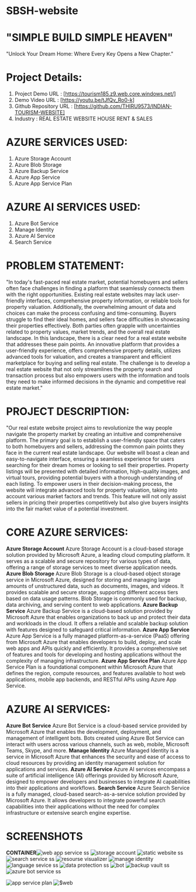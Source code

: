 # SBSH-website
# "SIMPLE BUILD SIMPLE HEAVEN"
"Unlock Your Dream Home: Where Every Key Opens a New Chapter."
# Project Details:
  1. Project Demo URL : [https://tourism185.z9.web.core.windows.net/]
  1. Demo Video URL : [https://youtu.be/tJfQv_Ro0-k]
  1. Github Repository URL : [https://github.com/THIRU9573/INDIAN-TOURISM-WEBSITE]
  1. Industry : REAL ESTATE WEBSITE HOUSE RENT & SALES
# AZURE SERVICES USED:
1. Azure Storage Account
2. Azure Blob Storage
3. Azure Backup Service
4. Azure App Service
5. Azure App Service Plan
# AZURE AI SERVICES USED:
1. Azure Bot Service
2. Manage Identity
3. Azure AI Service
4. Search Service
# PROBLEM STATEMENT:
"In today's fast-paced real estate market, potential homebuyers and sellers often face challenges in finding a platform that seamlessly connects them with the right opportunities. Existing real estate websites may lack user-friendly interfaces, comprehensive property information, or reliable tools for property valuation. Additionally, the overwhelming amount of data and choices can make the process confusing and time-consuming.
Buyers struggle to find their ideal homes, and sellers face difficulties in showcasing their properties effectively. Both parties often grapple with uncertainties related to property values, market trends, and the overall real estate landscape.
In this landscape, there is a clear need for a real estate website that addresses these pain points. An innovative platform that provides a user-friendly experience, offers comprehensive property details, utilizes advanced tools for valuation, and creates a transparent and efficient marketplace for buying and selling real estate.
The challenge is to develop a real estate website that not only streamlines the property search and transaction process but also empowers users with the information and tools they need to make informed decisions in the dynamic and competitive real estate market."
# PROJECT DESCRIPTION:
"Our real estate website project aims to revolutionize the way people navigate the property market by creating an intuitive and comprehensive platform. The primary goal is to establish a user-friendly space that caters to both homebuyers and sellers, addressing the common pain points they face in the current real estate landscape.
Our website will boast a clean and easy-to-navigate interface, ensuring a seamless experience for users searching for their dream homes or looking to sell their properties. Property listings will be presented with detailed information, high-quality images, and virtual tours, providing potential buyers with a thorough understanding of each listing.
To empower users in their decision-making process, the website will integrate advanced tools for property valuation, taking into account various market factors and trends. This feature will not only assist sellers in pricing their properties competitively but also give buyers insights into the fair market value of a potential investment.
# CORE AZURE SERVICES:
**Azure Storage Account**
Azure Storage Account is a cloud-based storage solution provided by Microsoft Azure, a leading cloud computing platform. It serves as a scalable and secure repository for various types of data, offering a range of storage services to meet diverse application needs.
**Azure Blob Storage**
 Azure Blob Storage is a cloud-based object storage service in Microsoft Azure, designed for storing and managing large amounts of unstructured data, such as documents, images, and videos. It provides scalable and secure storage, supporting different access tiers based on data usage patterns. Blob Storage is commonly used for backup, data archiving, and serving content to web applications.
**Azure Backup Service**
Azure Backup Service is a cloud-based solution provided by Microsoft Azure that enables organizations to back up and protect their data and workloads in the cloud. It offers a reliable and scalable backup solution with features designed to safeguard critical information.
**Azure App Service**
Azure App Service is a fully managed platform-as-a-service (PaaS) offering from Microsoft Azure that enables developers to build, deploy, and scale web apps and APIs quickly and efficiently. It provides a comprehensive set of features and tools for developing and hosting applications without the complexity of managing infrastructure.
**Azure App Service Plan**
Azure App Service Plan is a foundational component within Microsoft Azure that defines the region, compute resources, and features available to host web applications, mobile app backends, and RESTful APIs using Azure App Service.
# AZURE AI SERVICES:
**Azure Bot Service**
Azure Bot Service is a cloud-based service provided by Microsoft Azure that enables the development, deployment, and management of intelligent bots. Bots created using Azure Bot Service can interact with users across various channels, such as web, mobile, Microsoft Teams, Skype, and more.
**Manage Identity**
Azure Managed Identity is a service in Microsoft Azure that enhances the security and ease of access to cloud resources by providing an identity management solution for applications and services.
**Azure AI Service**
Azure AI services encompass a suite of artificial intelligence (AI) offerings provided by Microsoft Azure, designed to empower developers and businesses to integrate AI capabilities into their applications and workflows.
**Search Service**
Azure Search Service is a fully managed, cloud-based search-as-a-service solution provided by Microsoft Azure. It allows developers to integrate powerful search capabilities into their applications without the need for complex infrastructure or extensive search engine expertise. 
# SCREENSHOTS
**CONTAINER**![web app service ss](https://github.com/bathula-deepika/SBSH-website/assets/152024848/a2d1c585-44c5-471c-9b3e-ba0d13a7f8e5)
![storage account](https://github.com/bathula-deepika/SBSH-website/assets/152024848/901548ae-6deb-4731-9bfd-665b0f34ef33)
![static website ss](https://github.com/bathula-deepika/SBSH-website/assets/152024848/6e86e1ac-b20b-4786-aea9-e2197b0ef072)
![search service ss](https://github.com/bathula-deepika/SBSH-website/assets/152024848/03425672-763c-419b-906d-9ac8f3250fac)
![resourse visualizer](https://github.com/bathula-deepika/SBSH-website/assets/152024848/121b5197-6cb7-4f54-bb99-fd602bde91ca)
![manage identity](https://github.com/bathula-deepika/SBSH-website/assets/152024848/7b6c12dd-732d-4769-9f83-d5954fa3b54a)
![language sevice ss](https://github.com/bathula-deepika/SBSH-website/assets/152024848/7e8dc97b-187c-4f1f-861b-72d827df37d3)
![data protection ss](https://github.com/bathula-deepika/SBSH-website/assets/152024848/64bee726-6b86-4341-bc46-54297533c79a)
![bot](https://github.com/bathula-deepika/SBSH-website/assets/152024848/1ff4de0b-7c1a-4e9e-9270-c9c015b58a18)
![backup vault ss](https://github.com/bathula-deepika/SBSH-website/assets/152024848/9755c46a-b9d6-49a3-8e71-c9febb99ffcc)
![azure bot service ss](https://github.com/bathula-deepika/SBSH-website/assets/152024848/be8a230d-29fb-425e-88a7-3a79e9d9c317)

![app service plan](https://github.com/bathula-deepika/SBSH-website/assets/152024848/05e441bf-44bf-4257-89d6-c285e3ad1041)
![$web](https://github.com/bathula-deepika/SBSH-website/assets/152024848/45af2293-f489-438a-a62a-538936691447)
